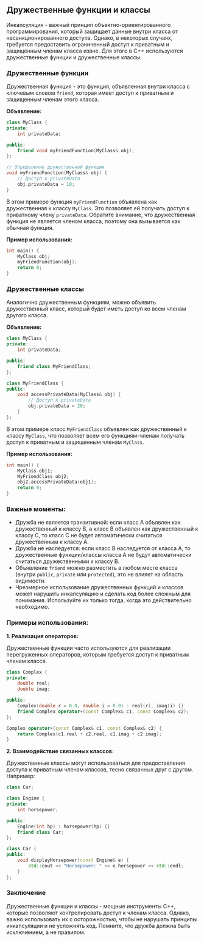## Дружественные функции и классы

Инкапсуляция - важный принцип объектно-ориентированного программирования, который защищает данные внутри класса от несанкционированного доступа. Однако, в некоторых случаях, требуется предоставить ограниченный доступ к приватным и защищенным членам класса извне. Для этого в C++ используются дружественные функции и дружественные классы.

### Дружественные функции

Дружественная функция - это функция, объявленная внутри класса с ключевым словом `friend`, которая имеет доступ к приватным и защищенным членам этого класса. 

**Объявление:**

```c++
class MyClass {
private:
    int privateData;

public:
    friend void myFriendFunction(MyClass& obj); 
};

// Определение дружественной функции
void myFriendFunction(MyClass& obj) {
    // Доступ к privateData
    obj.privateData = 10; 
}
```

В этом примере функция `myFriendFunction` объявлена как дружественная к классу `MyClass`. Это позволяет ей получать доступ к приватному члену `privateData`. Обратите внимание, что дружественная функция не является членом класса, поэтому она вызывается как обычная функция.

**Пример использования:**

```c++
int main() {
    MyClass obj;
    myFriendFunction(obj); 
    return 0;
}
```

### Дружественные классы

Аналогично дружественным функциям, можно объявить дружественный класс, который будет иметь доступ ко всем членам другого класса.

**Объявление:**

```c++
class MyClass {
private:
    int privateData;

public:
    friend class MyFriendClass; 
};

class MyFriendClass {
public:
    void accessPrivateData(MyClass& obj) {
        // Доступ к privateData
        obj.privateData = 20; 
    }
};
```

В этом примере класс `MyFriendClass` объявлен как дружественный к классу `MyClass`, что позволяет всем его функциям-членам получать доступ к приватным и защищенным членам `MyClass`.

**Пример использования:**

```c++
int main() {
    MyClass obj1;
    MyFriendClass obj2;
    obj2.accessPrivateData(obj1); 
    return 0;
}
```

### Важные моменты:

* Дружба не является транзитивной: если класс A объявлен как дружественный к классу B, а класс B объявлен как дружественный к классу C, то класс C не будет автоматически считаться дружественным к классу A.
* Дружба не наследуется: если класс B наследуется от класса A, то дружественные функции/классы класса A не будут автоматически считаться дружественными к классу B.
* Объявление `friend` можно разместить в любом месте класса (внутри `public`, `private` или `protected`), это не влияет на область видимости.
* Чрезмерное использование дружественных функций и классов может нарушить инкапсуляцию и сделать код более сложным для понимания. Используйте их только тогда, когда это действительно необходимо.

### Примеры использования:

**1. Реализация операторов:**

Дружественные функции часто используются для реализации перегруженных операторов, которым требуется доступ к приватным членам класса.

```c++
class Complex {
private:
    double real;
    double imag;

public:
    Complex(double r = 0.0, double i = 0.0) : real(r), imag(i) {}
    friend Complex operator+(const Complex& c1, const Complex& c2);
};

Complex operator+(const Complex& c1, const Complex& c2) {
    return Complex(c1.real + c2.real, c1.imag + c2.imag);
}
```

**2. Взаимодействие связанных классов:**

Дружественные классы могут использоваться для предоставления доступа к приватным членам классов, тесно связанных друг с другом. Например:

```c++
class Car;

class Engine {
private:
    int horsepower;

public:
    Engine(int hp) : horsepower(hp) {}
    friend class Car; 
};

class Car {
public:
    void displayHorsepower(const Engine& e) {
        std::cout << "Horsepower: " << e.horsepower << std::endl; 
    }
};
```

### Заключение

Дружественные функции и классы - мощные инструменты C++, которые позволяют контролировать доступ к членам класса. Однако, важно использовать их с осторожностью, чтобы не нарушать принципы инкапсуляции и не усложнять код. Помните, что дружба должна быть исключением, а не правилом.
